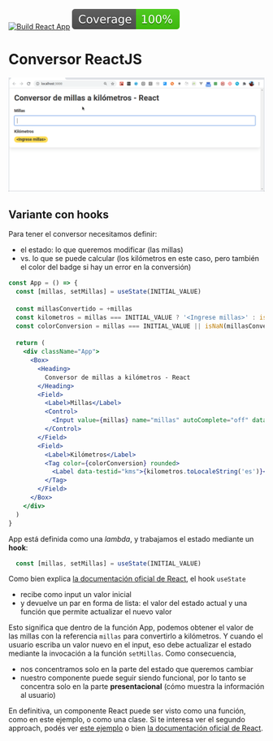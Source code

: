 
[![Build React App](https://github.com/uqbar-project/eg-conversor-react/actions/workflows/build.yml/badge.svg)](https://github.com/uqbar-project/eg-conversor-react/actions/workflows/build.yml) ![coverage](./badges/coverage/coverage.svg)

# Conversor ReactJS

![video](video/demo2020.gif)

## Variante con hooks

Para tener el conversor necesitamos definir:

- el estado: lo que queremos modificar (las millas)
- vs. lo que se puede calcular (los kilómetros en este caso, pero también el color del badge si hay un error en la conversión)

```jsx
const App = () => {
  const [millas, setMillas] = useState(INITIAL_VALUE)

  const millasConvertido = +millas
  const kilometros = millas === INITIAL_VALUE ? '<Ingrese millas>' : isNaN(millasConvertido) ? '<Ingrese un valor numérico>' : convertirMillasAKms(millasConvertido)
  const colorConversion = millas === INITIAL_VALUE || isNaN(millasConvertido) ? 'warning' : 'success'

  return (
    <div className="App">
      <Box>
        <Heading>
          Conversor de millas a kilómetros - React
        </Heading>
        <Field>
          <Label>Millas</Label>
          <Control>
            <Input value={millas} name="millas" autoComplete="off" data-testid="millas" onChange={(event) => setMillas(event.target.value)} />
          </Control>
        </Field>
        <Field>
          <Label>Kilómetros</Label>
          <Tag color={colorConversion} rounded>
            <Label data-testid="kms">{kilometros.toLocaleString('es')}</Label>
          </Tag>
        </Field>
      </Box>
    </div>
  )
}
```

App está definida como una _lambda_, y trabajamos el estado mediante un **hook**:

```js
  const [millas, setMillas] = useState(INITIAL_VALUE)
```

Como bien explica [la documentación oficial de React](https://es.reactjs.org/docs/hooks-overview.html), el hook `useState`

- recibe como input un valor inicial
- y devuelve un par en forma de lista: el valor del estado actual y una función que permite actualizar el nuevo valor

Esto significa que dentro de la función App, podemos obtener el valor de las millas con la referencia `millas` para convertirlo a kilómetros. Y cuando el usuario escriba un valor nuevo en el input, eso debe actualizar el estado mediante la invocación a la función `setMillas`. Como consecuencia,

- nos concentramos solo en la parte del estado que queremos cambiar
- nuestro componente puede seguir siendo funcional, por lo tanto se concentra solo en la parte **presentacional** (cómo muestra la información al usuario)

En definitiva, un componente React puede ser visto como una función, como en este ejemplo, o como una clase. Si te interesa ver el segundo approach, podés ver [este ejemplo](https://legacy.reactjs.org/docs/react-component.html) o bien [la documentación oficial de React](https://react.dev/reference/react/Component).
